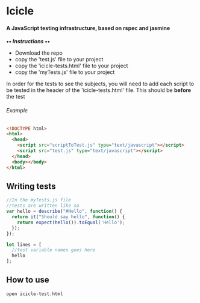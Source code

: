 # Icicle

#### A JavaScript testing infrastructure, based on rspec and jasmine

**_•• Instructions ••_**

- Download the repo
- copy the 'test.js' file to your project
- copy the 'icicle-tests.html' file to your project
- copy the 'myTests.js' file to your project

In order for the tests to see the subjects, you will need to add each script to be tested in the header of the 'icicle-tests.html' file.
This should be **before** the test

###### Example

```html
<!DOCTYPE html>
<html>
  <head>
    <script src="scriptToTest.js" type="text/javascript"></script>
    <script src="test.js" type="text/javascript"></script>
  </head>
  <body></body>
</html>
```

## Writing tests

```JavaScript
//In the myTests.js file
//tests are written like so
var hello = describe("#Hello", function() {
  return it("Should say hello", function() {
    return expect(hello()).toEqual('Hello');
  });
});

let lines = [
  //test variable names goes here
  hello
];
```

## How to use

```bash
open icicle-test.html
```
